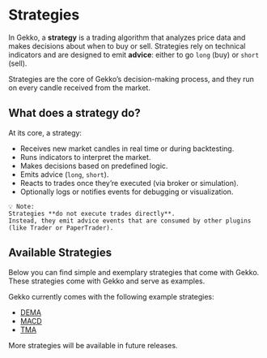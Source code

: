 # Strategies

In Gekko, a **strategy** is a trading algorithm that analyzes price data and makes decisions about when to buy or sell. Strategies rely on technical indicators and are designed to emit **advice**: either to go `long` (buy) or `short` (sell).

Strategies are the core of Gekko’s decision-making process, and they run on every candle received from the market.

## What does a strategy do?

At its core, a strategy:

- Receives new market candles in real time or during backtesting.
- Runs indicators to interpret the market.
- Makes decisions based on predefined logic.
- Emits advice (`long`, `short`).
- Reacts to trades once they’re executed (via broker or simulation).
- Optionally logs or notifies events for debugging or visualization.

```
💡 Note:
Strategies **do not execute trades directly**.
Instead, they emit advice events that are consumed by other plugins (like Trader or PaperTrader).
```

## Available Strategies

Below you can find simple and exemplary strategies that come with Gekko. These strategies come with Gekko and serve as examples.

Gekko currently comes with the following example strategies:
- [DEMA](./dema.md)
- [MACD](./macd.md)
- [TMA](./tma.md)

More strategies will be available in future releases.


